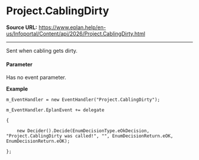# Project.CablingDirty

**Source URL:** https://www.eplan.help/en-us/Infoportal/Content/api/2026/Project.CablingDirty.html

---

Sent when cabling gets dirty.

#### **Parameter**

Has no event parameter.

**Example**

```
m_EventHandler = new EventHandler("Project.CablingDirty");

m_EventHandler.EplanEvent += delegate

{

    new Decider().Decide(EnumDecisionType.eOkDecision, "Project.CablingDirty was called!", "", EnumDecisionReturn.eOK, EnumDecisionReturn.eOK);

};

```